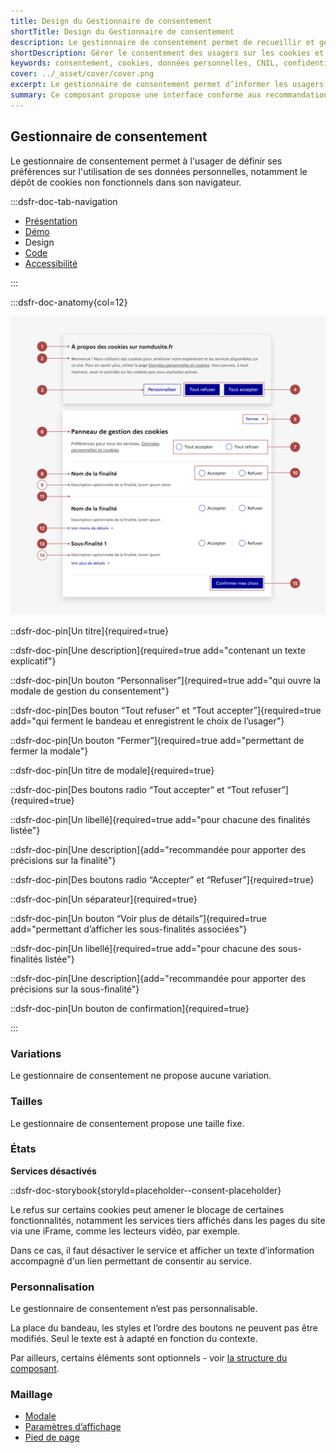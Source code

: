 ```yaml
---
title: Design du Gestionnaire de consentement
shortTitle: Design du Gestionnaire de consentement
description: Le gestionnaire de consentement permet de recueillir et gérer les préférences des usagers concernant le dépôt de cookies non essentiels, en conformité avec les exigences de la CNIL.
shortDescription: Gérer le consentement des usagers sur les cookies et données personnelles.
keywords: consentement, cookies, données personnelles, CNIL, confidentialité, bandeau, modale, finalités, RGPD, accessibilité
cover: ../_asset/cover/cover.png
excerpt: Le gestionnaire de consentement permet d’informer les usagers et de recueillir leur accord sur l’utilisation de cookies non essentiels via un bandeau et une modale accessible à tout moment.
summary: Ce composant propose une interface conforme aux recommandations de la CNIL pour recueillir le consentement des usagers concernant l’utilisation de cookies non fonctionnels. Il affiche un bandeau au chargement du site, permet une gestion fine des finalités et sous-finalités via une modale dédiée, et garantit l’accessibilité permanente au réglage des préférences depuis le pied de page. Le gestionnaire de consentement n’est pas personnalisable, sauf pour les textes affichés.
---
```


## Gestionnaire de consentement

Le gestionnaire de consentement permet à l'usager de définir ses préférences sur l'utilisation de ses données personnelles, notamment le dépôt de cookies non fonctionnels dans son navigateur.

:::dsfr-doc-tab-navigation

- [Présentation](../index.md)
- [Démo](../demo/index.md)
- Design
- [Code](../code/index.md)
- [Accessibilité](../accessibility/index.md)

:::

:::dsfr-doc-anatomy{col=12}

![Anatomie du gestionnaire de consentement](../_asset/anatomy/anatomy-1.png)

::dsfr-doc-pin[Un titre]{required=true}

::dsfr-doc-pin[Une description]{required=true add="contenant un texte explicatif"}

::dsfr-doc-pin[Un bouton “Personnaliser”]{required=true add="qui ouvre la modale de gestion du consentement"}

::dsfr-doc-pin[Des bouton “Tout refuser” et “Tout accepter”]{required=true add="qui ferment le bandeau et enregistrent le choix de l’usager"}

::dsfr-doc-pin[Un bouton “Fermer”]{required=true add="permettant de fermer la modale"}

::dsfr-doc-pin[Un titre de modale]{required=true}

::dsfr-doc-pin[Des boutons radio “Tout accepter” et “Tout refuser”]{required=true}

::dsfr-doc-pin[Un libellé]{required=true add="pour chacune des finalités listée"}

::dsfr-doc-pin[Une description]{add="recommandée pour apporter des précisions sur la finalité"}

::dsfr-doc-pin[Des boutons radio “Accepter” et “Refuser”]{required=true}

::dsfr-doc-pin[Un séparateur]{required=true}

::dsfr-doc-pin[Un bouton “Voir plus de détails”]{required=true add="permettant d’afficher les sous-finalités associées"}

::dsfr-doc-pin[Un libellé]{required=true add="pour chacune des sous-finalités listée"}

::dsfr-doc-pin[Une description]{add="recommandée pour apporter des précisions sur la sous-finalité"}

::dsfr-doc-pin[Un bouton de confirmation]{required=true}

:::

### Variations

Le gestionnaire de consentement ne propose aucune variation.

### Tailles

Le gestionnaire de consentement propose une taille fixe.

### États

**Services désactivés**

::dsfr-doc-storybook{storyId=placeholder--consent-placeholder}

Le refus sur certains cookies peut amener le blocage de certaines fonctionnalités, notamment les services tiers affichés dans les pages du site via une iFrame, comme les lecteurs vidéo, par exemple.

Dans ce cas, il faut désactiver le service et afficher un texte d’information accompagné d'un lien permettant de consentir au service.

### Personnalisation

Le gestionnaire de consentement n’est pas personnalisable.

La place du bandeau, les styles et l’ordre des boutons ne peuvent pas être modifiés. Seul le texte est à adapté en fonction du contexte.

Par ailleurs, certains éléments sont optionnels - voir [la structure du composant](#gestionnaire-de-consentement).

### Maillage

- [Modale](../../../../modal/_part/doc/index.md)
- [Paramètres d’affichage](../../../../display/_part/doc/index.md)
- [Pied de page](../../../../footer/_part/doc/index.md)
